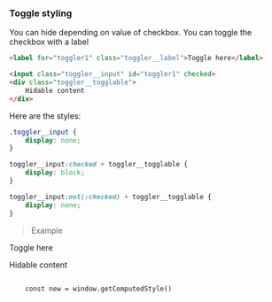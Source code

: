 ---
---

### Toggle styling

You can hide depending on value of checkbox. You can toggle the checkbox with a label
```html
<label for="toggler1" class="toggler__label">Toggle here</label>

<input class="toggler__input" id="toggler1" checked>
<div class="toggler__togglable">
	Hidable content
</div>
```

Here are the styles:

```css
.toggler__input {
	display: none;
}

toggler__input:checked + toggler__togglable {
	display: block;
}

toggler__input:not(:checked) + toggler__togglable {
	display: none;
}
```

> Example

<style>
.toggler__input {
	display: none;
}

toggler__input:checked + toggler__togglable {
	display: block;
}

toggler__input:not(:checked) + toggler__togglable {
	display: none;
}
</style>

<label for="toggler1" class="toggler__label">Toggle here</label>

<input class="toggler__input" id="toggler1" checked>
<div class="toggler__togglable">
	Hidable content
</div>
<div class="language-javascript highlighter-rouge"><div class="highlight"><pre class="highlight"><code>
	const new = window.getComputedStyle()
</code></pre></div></div>
